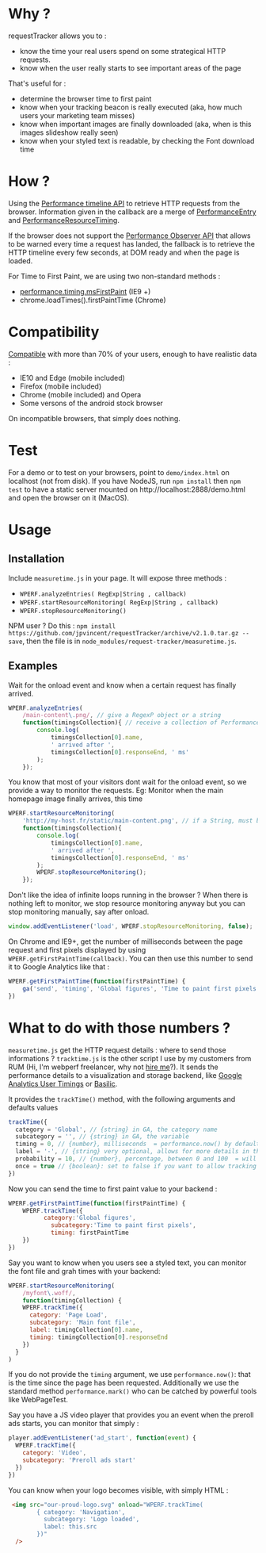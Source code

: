 # Why ?

requestTracker allows you to :
* know the time your real users spend on some strategical HTTP requests.
* know when the user really starts to see important areas of the page

That's useful for :
* determine the browser time to first paint
* know when your tracking beacon is really executed (aka, how much users your marketing team misses)
* know when important images are finally downloaded (aka, when is this images slideshow really seen)
* know when your styled text is readable, by checking the Font download time

# How ?

Using the [Performance timeline API](http://www.w3.org/TR/performance-timeline/) to retrieve HTTP requests from the browser. Information given in the callback are a merge of [PerformanceEntry](http://www.w3.org/TR/performance-timeline/#sec-PerformanceEntry-interface) and [PerformanceResourceTiming](http://www.w3.org/TR/resource-timing/#performanceresourcetiming).

If the browser does not support the [Performance Observer API](https://w3c.github.io/performance-timeline/#dom-performanceobserver) that allows to be warned every time a request has landed, the fallback is to retrieve the HTTP timeline every few seconds, at DOM ready and when the page is loaded.

For Time to First Paint, we are using two non-standard methods :
* [performance.timing.msFirstPaint](http://msdn.microsoft.com/en-us/library/ie/ff974719(v=vs.85).aspx) (IE9 +)
* chrome.loadTimes().firstPaintTime (Chrome)

# Compatibility

[Compatible](http://caniuse.com/#feat=resource-timing) with more than 70% of your users, enough to have realistic data :
* IE10 and Edge (mobile included)
* Firefox (mobile included)
* Chrome (mobile included) and Opera
* Some versons of the android stock browser

On incompatible browsers, that simply does nothing.

# Test

For a demo or to test on your browsers, point to ```demo/index.html``` on localhost (not from disk). If you have NodeJS, run ```npm install``` then ```npm test``` to have a static server mounted on http://localhost:2888/demo.html and open the browser on it (MacOS).

# Usage

## Installation

Include ```measuretime.js``` in your page. It will expose three methods :
* ```WPERF.analyzeEntries( RegExp|String , callback)```
* ```WPERF.startResourceMonitoring( RegExp|String , callback)```
* ```WPERF.stopResourceMonitoring()```

NPM user ? Do this : ```npm install https://github.com/jpvincent/requestTracker/archive/v2.1.0.tar.gz --save```, then the file is in ```node_modules/request-tracker/measuretime.js```.

## Examples

Wait for the onload event and know when a certain request has finally arrived.

```javascript
WPERF.analyzeEntries(
	/main-content\.png/, // give a RegexP object or a string
	function(timingsCollection){ // receive a collection of PerformanceTiming PerformanceResourceTiming objects
		console.log(
			timingsCollection[0].name,
			' arrived after ',
			timingsCollection[0].responseEnd, ' ms'
		);
	});
```

You know that most of your visitors dont wait for the onload event, so we provide a way to monitor the requests. Eg: Monitor when the main homepage image finally arrives, this time

```javascript
WPERF.startResourceMonitoring(
	'http://my-host.fr/static/main-content.png', // if a String, must be the exact location
	function(timingsCollection){
		console.log(
			timingsCollection[0].name,
			' arrived after ',
			timingsCollection[0].responseEnd, ' ms'
		);
		WPERF.stopResourceMonitoring();
	});
```

Don't like the idea of infinite loops running in the browser ? When there is nothing left to monitor, we stop resource monitoring anyway but you can stop monitoring manually, say after onload.

```javascript
window.addEventListener('load', WPERF.stopResourceMonitoring, false);
```

On Chrome and IE9+, get the number of milliseconds between the page request and first pixels displayed by using ```WPERF.getFirstPaintTime(callback)```. You can then use this number to send it to Google Analytics like that :

```javascript
WPERF.getFirstPaintTime(function(firstPaintTime) {
	ga('send', 'timing', 'Global figures', 'Time to paint first pixels', firstPaintTime)
})
```


# What to do with those numbers ?

```measuretime.js``` get the HTTP request details : where to send those informations ?
```tracktime.js``` is the other script I use by my customers from RUM (Hi, I'm webperf freelancer, why not [hire me](mailto:jp@braincracking.fr)?). It sends the performance details to a visualization and storage backend, like [Google Analytics User Timings](https://developers.google.com/analytics/devguides/collection/analyticsjs/user-timings) or [Basilic](http://basilic.io/).

It provides the ```trackTime()``` method, with the following arguments and defaults values

```javascript
trackTime({
  category = 'Global', // {string} in GA, the category name
  subcategory = '', // {string} in GA, the variable
  timing = 0, // {number}, milliseconds  = performance.now() by default
  label = '-', // {string} very optional, allows for more details in the tracking (like the name of the resource tracked)
  probability = 10, // {number}, percentage, between 0 and 100  = will limit the number of reports sent back to your backend
  once = true // {boolean}: set to false if you want to allow tracking multiple time the same triplet (cat/subcat/label)
})
```

Now you can send the time to first paint value to your backend :

```javascript
WPERF.getFirstPaintTime(function(firstPaintTime) {
	WPERF.trackTime({
		  category:'Global figures',
		 	subcategory:'Time to paint first pixels', 
		 	timing: firstPaintTime
	})
})
```

Say you want to know when you users see a styled text, you can monitor the font file and grah times with your backend:

```javascript
WPERF.startResourceMonitoring(
	/myfont\.woff/,
	function(timingCollection) {
    WPERF.trackTime({
      category: 'Page Load',
      subcategory: 'Main font file',
      label: timingCollection[0].name,
      timing: timingCollection[0].responseEnd
    })
  }
)
```

If you do not provide the ```timing``` argument, we use ```performance.now()```: that is the time since the page has been requested. Additionally we use the standard method ```performance.mark()``` who can be catched by powerful tools like WebPageTest.

Say you have a JS video player that provides you an event when the preroll ads starts, you can monitor that simply :

```javascript
player.addEventListener('ad_start', function(event) {
  WPERF.trackTime({
    category: 'Video',
    subcategory: 'Preroll ads start'
  })
})
```

You can know when your logo becomes visible, with simply HTML :

```html
 <img src="our-proud-logo.svg" onload="WPERF.trackTime(
        { category: 'Navigation',
          subcategory: 'Logo loaded',
          label: this.src
        })"
  />
```
